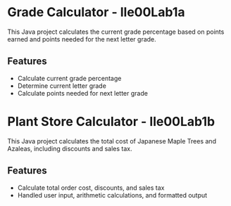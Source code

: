 # Grade Calculator - lle00Lab1a
This Java project calculates the current grade percentage based on points earned and points needed for the next letter grade.

## Features
- Calculate current grade percentage
- Determine current letter grade
- Calculate points needed for next letter grade

# Plant Store Calculator - lle00Lab1b
This Java project calculates the total cost of Japanese Maple Trees and Azaleas, including discounts and sales tax.

## Features
- Calculate total order cost, discounts, and sales tax
- Handled user input, arithmetic calculations, and formatted output
